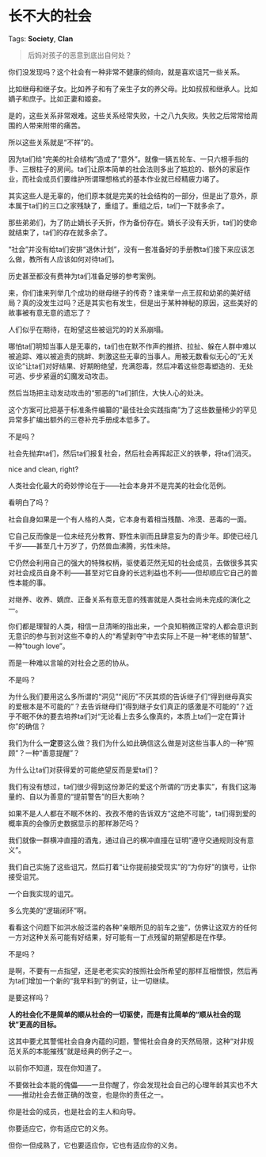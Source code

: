 # 长不大的社会

Tags: **Society**, **Clan**

> 后妈对孩子的恶意到底出自何处？



你们没发现吗？这个社会有一种非常不健康的倾向，就是喜欢诅咒一些关系。

比如继母和继子女。比如养子和有了亲生子女的养父母。比如叔叔和继承人。比如嫡子和庶子。比如正妻和姬妾。

是的，这些关系非常艰难。这些关系经常失败，十之八九失败。失败之后常常给周围的人带来附带的痛苦。

所以这些关系就是“不祥”的。

因为ta们给“完美的社会结构”造成了“意外”。就像一辆五轮车、一只六根手指的手、三根柱子的房间。ta们让原本简单的社会法则多出了尴尬的、额外的家庭作业，而社会成员们要维护所谓理想格式的基本作业就已经精疲力竭了。

其实这些人是无辜的，他们原本就是完美的社会结构的一部分，但是出了意外，原本属于ta们的三口之家残缺了，重组了。重组之后，ta们一下就多余了。

那些弟弟们，为了防止嫡长子夭折，作为备份存在。嫡长子没有夭折，ta们的使命就结束了，ta们的存在就多余了。

“社会”并没有给ta们安排“退休计划”，没有一套准备好的手册教ta们接下来应该怎么做，教所有人应该如何对待ta们。

历史甚至都没有费神为ta们准备足够的参考案例。

来，你们谁来列举几个成功的继母继子的传奇？谁来举一点王叔和幼弟的美好结局？真的没发生过吗？还是其实也有发生，但是出于某种神秘的原因，这些美好的故事被有意无意的遗忘了？

人们似乎在期待，在盼望这些被诅咒的的关系崩塌。

哪怕ta们明知当事人是无辜的，ta们也在默不作声的推挤、拉扯、躲在人群中难以被追踪、难以被追责的挑衅、刺激这些无辜的当事人。用被无数看似无心的“无关议论”让ta们对好结果、好期盼绝望，充满怨毒，然后冲着这些怨毒塑造的、无处可逃、步步紧逼的幻魔发动攻击。

然后当场把主动发动攻击的“邪恶的”ta们抓住，大快人心的处决。

这个方案可比把基于标准条件编纂的“最佳社会实践指南”为了这些数量稀少的罕见异常多扩编出额外的三卷补充手册成本低多了。

不是吗？

社会先抛弃ta们，然后ta们报复社会，然后社会再挥起正义的铁拳，将ta们消灭。

nice and clean, right?

人类社会化最大的奇妙悖论在于——社会本身并不是完美的社会化范例。

看明白了吗？

社会自身如果是一个有人格的人类，它本身有着相当残酷、冷漠、恶毒的一面。

它自己反而像是一位未经充分教育、野性未驯而且肆意妄为的青少年。即使已经几千岁——甚至几十万岁了，仍然兽血沸腾，劣性未除。

它仍然会利用自己的强大的特殊权柄，驱使着茫然无知的社会成员，去做很多其实对社会成员自身不利——甚至对它自身的长远利益也不利——但却顺应它自己的兽性本能的事。

对继养、收养、嫡庶、正备关系有意无意的残害就是人类社会尚未完成的演化之一。

你们都是理智的人类，相信一旦清晰的指出来，一个良知稍微正常的人都会意识到无意识的参与到对这些不幸的人的“希望剥夺”中去实际上不是一种“老练的智慧”、一种“tough love”。

而是一种难以言喻的对社会之恶的协从。

不是吗？

为什么我们要用这么多所谓的“洞见”“阅历”不厌其烦的告诉继子们“得到继母真实的爱根本是不可能的”？去告诉继母们“得到继子女们真正的感激是不可能的”？近乎不眠不休的要去培养ta们对“无论看上去多么像真的，本质上ta们一定在算计你”的确信？

我们为什么**一定**要这么做？我们为什么如此确信这么做是对这些当事人的一种“照顾”？一种“善意提醒”？

为什么让ta们对获得爱的可能绝望反而是爱ta们？

我们有没有想过，ta们很少得到这份渺茫的爱这个所谓的“历史事实”，有我们这海量的、自以为善意的“提前警告”的巨大影响？

如果不是人人都在不眠不休的、孜孜不倦的告诉双方“这绝不可能”，ta们得到爱的概率真的会像历史数据显示的那样渺茫吗？

我们就像一群横冲直撞的酒鬼，通过自己的横冲直撞在证明“遵守交通规则没有意义”。

我们自己实施了这些诅咒，然后打着“让你提前接受现实”的“为你好”的旗号，让你接受诅咒。

一个自我实现的诅咒。

多么完美的“逻辑闭环”啊。

看看这个问题下如洪水般泛滥的各种“亲眼所见的前车之鉴”，仿佛让这双方的任何一方对这种关系可能有好结果，好可能有一丁点残留的期望都是在作孽。

不是吗？

是啊，不要有一点指望，还是老老实实的按照社会所希望的那样互相憎恨，然后再为ta们增加一个新的“我早料到”的例证，让一切继续。

是要这样吗？

  


**人的社会化不是简单的顺从社会的一切驱使，而是有比简单的“顺从社会的现状”更高的目标。**

这其中要尤其警惕社会自身内蕴的问题，警惕社会自身的天然局限，这种“对非规范关系的本能摧残”就是经典的例子之一。

以前你不知道，现在你知道了。

不要做社会本能的傀儡——一旦你醒了，你会发现社会自己的心理年龄其实也不大——推动社会去做正确的改变，也是你的责任之一。

你是社会的成员，也是社会的主人和向导。

你要适应它，你有适应它的义务。

但你一但成熟了，它也要适应你，它也有适应你的义务。



